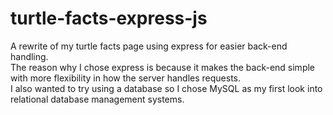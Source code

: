 # turtle-facts-express-js
A rewrite of my turtle facts page using express for easier back-end handling. <br/>
The reason why I chose express is because it makes the back-end simple with more flexibility in how the server handles requests. <br/>
I also wanted to try using a database so I chose MySQL as my first look into relational database management systems.
